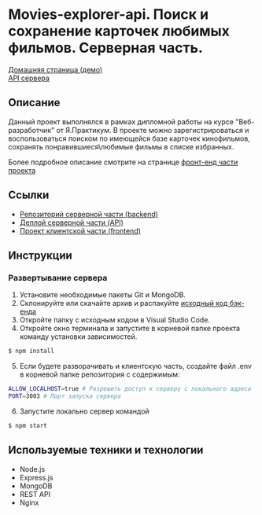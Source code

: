 # Movies-explorer-api. Поиск и сохранение карточек любимых фильмов. Серверная часть.
[ Домашняя страница (демо)](https://lifemovie.nomoreparties.co "https://lifemovie.nomoreparties.co")  
[API сервера](https://api.lifemovie.nomoreparties.co)

## Описание
Данный проект выполнялся в рамках дипломной работы на курсе "Веб-разработчик" от Я.Практикум. 
В проекте можно зарегистрироваться и воспользоваться поиском по имеющейся базе карточек кинофильмов, сохранять понравившиеся\любимые фильмы в списке избранных.

Более подробное описание смотрите на странице [фронт-енд части проекта](https://github.com/losbojos/movies-explorer-frontend)

## Ссылки

+ [Репозиторий серверной части (backend)](https://github.com/losbojos/movies-explorer-api)
+ [Деплой серверной части (API)](https://api.lifemovie.nomoreparties.co)
+ [Проект клиентской части (frontend)](https://github.com/losbojos/movies-explorer-frontend)

## Инструкции

### Развертывание сервера

1. Установите необходимые пакеты Git и MongoDB.
2. Склонируйте или скачайте архив и распакуйте [исходный код бэк-енда](https://github.com/losbojos/movies-explorer-api.git)
3. Откройте папку с исходным кодом в Visual Studio Code.
4. Откройте окно терминала и запустите в корневой папке проекта команду установки зависимостей.
```bash
$ npm install
```
5. Если будете разворачивать и клиентскую часть, создайте файл .env в корневой папке репозитория с содержимым:
```bash
ALLOW_LOCALHOST=true # Разрешить доступ к серверу с локального адреса
PORT=3003 # Порт запуска сервера
```
6. Запустите локально сервер командой 
```bash
$ npm start
```

## Используемые техники и технологии

* Node.js
* Express.js
* MongoDB
* REST API
* Nginx
